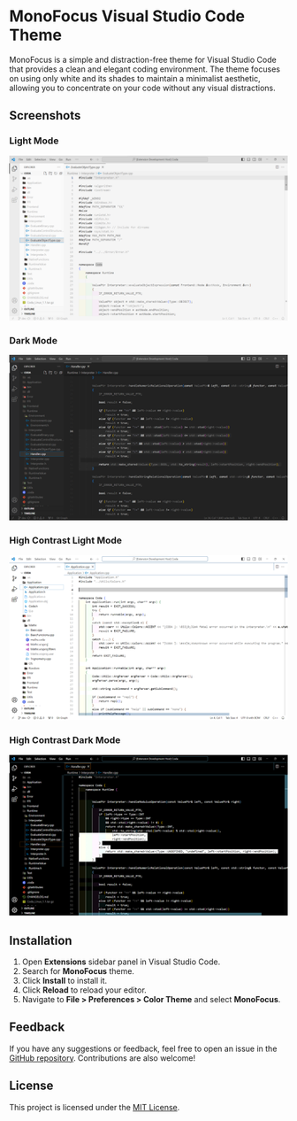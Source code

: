 # MonoFocus Visual Studio Code Theme
MonoFocus is a simple and distraction-free theme for Visual Studio Code that provides a clean and elegant coding environment. The theme focuses on using only white and its shades to maintain a minimalist aesthetic, allowing you to concentrate on your code without any visual distractions.

## Screenshots

### Light Mode
![MonoFocus Light](https://github.com/SujalChoudhari/MonoFocus/blob/main/images/MonoFocusLight.png?raw=true)

### Dark Mode
![MonoFocus Dark](https://github.com/SujalChoudhari/MonoFocus/blob/main/images/MonoFocusDark.png?raw=true)

### High Contrast Light Mode
![MonoFocus Terminal (Light)](https://github.com/SujalChoudhari/MonoFocus/blob/main/images/MonoFocusTerminalLight.png?raw=true)

### High Contrast Dark Mode
![MonoFocus Terminal](https://github.com/SujalChoudhari/MonoFocus/blob/main/images/MonoFocusTerminalDark.png?raw=true)

## Installation

1. Open **Extensions** sidebar panel in Visual Studio Code.
2. Search for **MonoFocus** theme.
3. Click **Install** to install it.
4. Click **Reload** to reload your editor.
5. Navigate to **File > Preferences > Color Theme** and select **MonoFocus**.

## Feedback
If you have any suggestions or feedback, feel free to open an issue in the [GitHub repository](https://github.com/SujalChoudhari/MonoFocus). Contributions are also welcome!

## License

This project is licensed under the [MIT License](./LICENSE).

